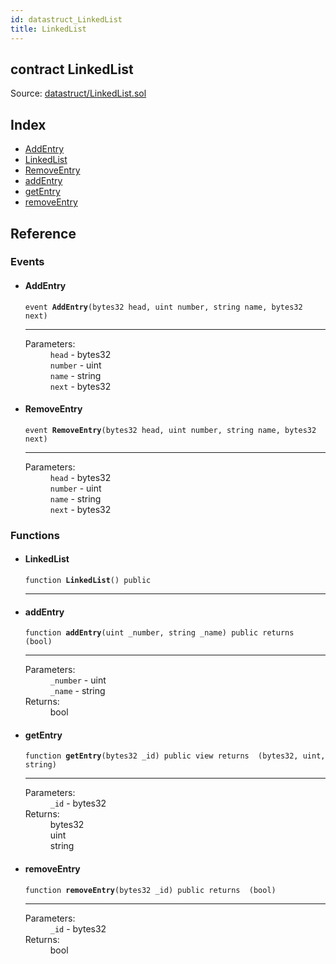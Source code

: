```yaml
---
id: datastruct_LinkedList
title: LinkedList
---
```


<div class="contract-doc"><div class="contract"><h2 class="contract-header"><span class="contract-kind">contract</span> LinkedList</h2><div class="source">Source: <a href="https://github.com/FriendlyUser/solidity-smart-contracts//blob/v0.1.0/contracts/datastruct/LinkedList.sol" target="_blank">datastruct/LinkedList.sol</a></div></div><div class="index"><h2>Index</h2><ul><li><a href="datastruct_LinkedList.html#AddEntry">AddEntry</a></li><li><a href="datastruct_LinkedList.html#LinkedList">LinkedList</a></li><li><a href="datastruct_LinkedList.html#RemoveEntry">RemoveEntry</a></li><li><a href="datastruct_LinkedList.html#addEntry">addEntry</a></li><li><a href="datastruct_LinkedList.html#getEntry">getEntry</a></li><li><a href="datastruct_LinkedList.html#removeEntry">removeEntry</a></li></ul></div><div class="reference"><h2>Reference</h2><div class="events"><h3>Events</h3><ul><li><div class="item event"><span id="AddEntry" class="anchor-marker"></span><h4 class="name">AddEntry</h4><div class="body"><code class="signature">event <strong>AddEntry</strong><span>(bytes32 head, uint number, string name, bytes32 next) </span></code><hr/><dl><dt><span class="label-parameters">Parameters:</span></dt><dd><div><code>head</code> - bytes32</div><div><code>number</code> - uint</div><div><code>name</code> - string</div><div><code>next</code> - bytes32</div></dd></dl></div></div></li><li><div class="item event"><span id="RemoveEntry" class="anchor-marker"></span><h4 class="name">RemoveEntry</h4><div class="body"><code class="signature">event <strong>RemoveEntry</strong><span>(bytes32 head, uint number, string name, bytes32 next) </span></code><hr/><dl><dt><span class="label-parameters">Parameters:</span></dt><dd><div><code>head</code> - bytes32</div><div><code>number</code> - uint</div><div><code>name</code> - string</div><div><code>next</code> - bytes32</div></dd></dl></div></div></li></ul></div><div class="functions"><h3>Functions</h3><ul><li><div class="item function"><span id="LinkedList" class="anchor-marker"></span><h4 class="name">LinkedList</h4><div class="body"><code class="signature">function <strong>LinkedList</strong><span>() </span><span>public </span></code><hr/></div></div></li><li><div class="item function"><span id="addEntry" class="anchor-marker"></span><h4 class="name">addEntry</h4><div class="body"><code class="signature">function <strong>addEntry</strong><span>(uint _number, string _name) </span><span>public </span><span>returns  (bool) </span></code><hr/><dl><dt><span class="label-parameters">Parameters:</span></dt><dd><div><code>_number</code> - uint</div><div><code>_name</code> - string</div></dd><dt><span class="label-return">Returns:</span></dt><dd>bool</dd></dl></div></div></li><li><div class="item function"><span id="getEntry" class="anchor-marker"></span><h4 class="name">getEntry</h4><div class="body"><code class="signature">function <strong>getEntry</strong><span>(bytes32 _id) </span><span>public </span><span>view </span><span>returns  (bytes32, uint, string) </span></code><hr/><dl><dt><span class="label-parameters">Parameters:</span></dt><dd><div><code>_id</code> - bytes32</div></dd><dt><span class="label-return">Returns:</span></dt><dd>bytes32</dd><dd>uint</dd><dd>string</dd></dl></div></div></li><li><div class="item function"><span id="removeEntry" class="anchor-marker"></span><h4 class="name">removeEntry</h4><div class="body"><code class="signature">function <strong>removeEntry</strong><span>(bytes32 _id) </span><span>public </span><span>returns  (bool) </span></code><hr/><dl><dt><span class="label-parameters">Parameters:</span></dt><dd><div><code>_id</code> - bytes32</div></dd><dt><span class="label-return">Returns:</span></dt><dd>bool</dd></dl></div></div></li></ul></div></div></div>
